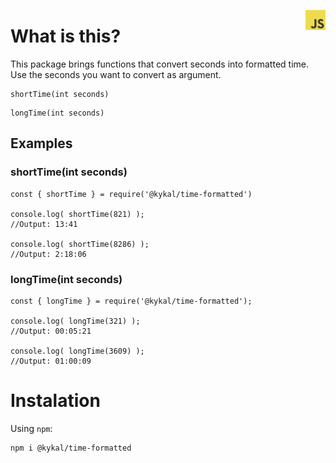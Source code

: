 [<img align="right" alt="JavaScript" width="32px" src="https://raw.githubusercontent.com/github/explore/main/topics/javascript/javascript.png" />][JavaScript_Site]

[JavaScript_Site]: https://developer.mozilla.org/en-US/docs/Web/JavaScript

# What is this?

This package brings functions that convert seconds into formatted time. Use the seconds you want to convert as argument.
```JS
shortTime(int seconds)
```
```JS
longTime(int seconds)
```

## Examples

### shortTime(int seconds)
```JS
const { shortTime } = require('@kykal/time-formatted')

console.log( shortTime(821) );
//Output: 13:41 

console.log( shortTime(8286) );
//Output: 2:18:06
```

### longTime(int seconds)
```JS
const { longTime } = require('@kykal/time-formatted');

console.log( longTime(321) );
//Output: 00:05:21

console.log( longTime(3609) );
//Output: 01:00:09 
```

# Instalation

Using ``npm``:
```SSH
npm i @kykal/time-formatted
```
